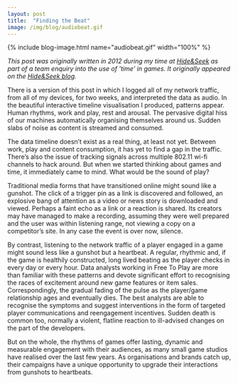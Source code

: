 ```yaml
---
layout: post
title:  "Finding the Beat"
image: /img/blog/audiobeat.gif
---
```


{% include blog-image.html name="audiobeat.gif" width="100%" %}

_This post was originally written in 2012 during my time at [Hide&Seek](http://hideandseek.net) as part of a team enquiry into the use of 'time' in games. It originally appeared on the [Hide&Seek blog](http://hideandseek.net/blog)._

<!--excerpt-->
There is a version of this post in which I logged all of my network traffic, from all of my devices, for two weeks, and interpreted the data as audio. In the beautiful interactive timeline visualisation I produced, patterns appear. Human rhythms, work and play, rest and arousal. The pervasive digital hiss of our machines automatically organising themselves around us. Sudden slabs of noise as content is streamed and consumed.

The data timeline doesn’t exist as a real thing, at least not yet. Between work, play and content consumption, it has yet to find a gap in the traffic. There’s also the issue of tracking signals across multiple 802.11 wi-fi channels to hack around. But when we started thinking about games and time, it immediately came to mind. What would be the sound of play?

Traditional media forms that have transitioned online might sound like a gunshot. The click of a trigger pin as a link is discovered and followed, an explosive bang of attention as a video or news story is downloaded and viewed. Perhaps a faint echo as a link or a reaction is shared. Its creators may have managed to make a recording, assuming they were well prepared and the user was within listening range, not viewing a copy on a competitor’s site. In any case the event is over now, silence.

By contrast, listening to the network traffic of a player engaged in a game might sound less like a gunshot but a heartbeat. A regular, rhythmic and, if the game is healthily constructed, long lived beating as the player checks in every day or every hour. Data analysts working in Free To Play are more than familiar with these patterns and devote significant effort to recognising the races of excitement around new game features or item sales. Correspondingly, the gradual fading of the pulse as the player/game relationship ages and eventually dies. The best analysts are able to recognise the symptoms and suggest interventions in the form of targeted player communications and reengagement incentives. Sudden death is common too, normally a violent, flatline reaction to ill-advised changes on the part of the developers.

But on the whole, the rhythms of games offer lasting, dynamic and measurable engagement with their audiences, as many small game studios have realised over the last few years. As organisations and brands catch up, their campaigns have a unique opportunity to upgrade their interactions from gunshots to heartbeats.
